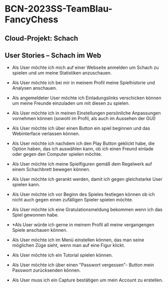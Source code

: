 # BCN-2023SS-TeamBlau-FancyChess



## Cloud-Projekt: Schach

## User Stories – Schach im Web
- Als User möchte ich mich auf einer Webseite anmelden um Schach zu spielen und um meine Statistiken anzuschauen.
- Als User möchte ich bei mir in meinem Profil meine Spielhistorie und Analysen anschauen.
- Als angemeldeter User möchte ich Einladungslinks verschicken können um meine Freunde einzuladen um mit diesen zu spielen.
- Als User möchte ich in meinen Einstellungen persönliche Anpassungen vornehmen können (sowohl im Profil, als auch im Aussehen der GUI)
- Als User möchte ich über einen Button ein spiel beginnen und das Webinterface verlassen können.
- Als User möchte ich nachdem ich den Play Button geklickt habe, die Option haben, das ich auswählen kann, ob ich einen Freund einlade oder gegen den Computer spielen möchte.
- Als User möchte ich meine Spielfiguren gemäß dem Regelwerk auf einem Schachbrett bewegen können.
- Als User möchte ich gerankt werden, damit ich gegen gleichstarke User spielen kann.
- Als User möchte ich vor Beginn des Spieles festlegen können ob ich nicht auch gegen einen zufälligen Spieler spielen möchte.
- Als User möchte ich eine Gratulationsmeldung bekommen wenn ich das  Spiel gewonnen habe.
- *Als User würde ich gerne in meinem Profil all meine vergangengen Spiele anschauen können.
- Als User möchte ich im Menü einstellen können, das man seine möglichen Züge sieht, wenn man auf eine Figur klickt.
- Als User möchte ich ein Tutorial spielen können.
- Als User möchte ich über einen "Passwort vergessen"- Button mein Passwort zurücksenden können.

- Als User muss ich ein Capture bestätigen um mein Account zu erstellen.
